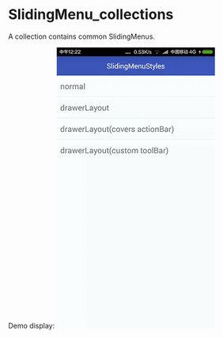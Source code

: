 # SlidingMenu_collections
A collection contains common SlidingMenus.

Demo display:
 ![image](https://github.com/noisyFish/SlidingMenu_collections/raw/master/screenshots1.gif)

